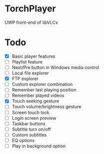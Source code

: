 # TorchPlayer
UWP front-end of libVLCx

# Todo
 - [x] Basic player features
 - [ ] Playlist feature
 - [ ] Next/Pre button in Windows media control
 - [ ] Local file explorer
 - [x] FTP explorer
 - [ ] Custom explorer combination
 - [ ] Remember last playing position
 - [ ] Remember played videos
 - [x] Touch seeking gesture
 - [ ] Touch volume/brightness gesture
 - [ ] Screen touch lock
 - [ ] Login screen preview
 - [ ] Taskbar buttons
 - [ ] Subtitle turn on/off
 - [ ] Custom subtitles
 - [ ] EQ options
 - [ ] Play in background option
